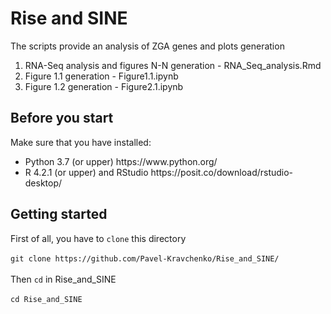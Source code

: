 # Rise and SINE

The scripts provide an analysis of ZGA genes and plots generation

1. RNA-Seq analysis and figures N-N generation - RNA_Seq_analysis.Rmd
2. Figure 1.1 generation - Figure1.1.ipynb
3. Figure 1.2 generation - Figure2.1.ipynb

## Before you start

Make sure that you have installed:
<ul>
<li>Python 3.7 (or upper) https://www.python.org/
<li>R 4.2.1 (or upper) and RStudio https://posit.co/download/rstudio-desktop/
</ul>

## Getting started

First of all, you have to ```clone``` this directory</br></br>
```git clone https://github.com/Pavel-Kravchenko/Rise_and_SINE/```</br></br>
Then ```cd``` in Rise_and_SINE </br></br>
```cd Rise_and_SINE```</br></br>
